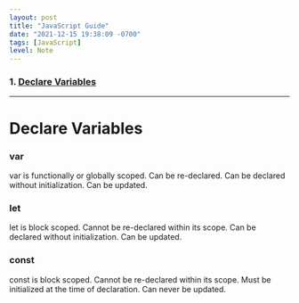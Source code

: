 ```yaml
---
layout: post
title: "JavaScript Guide"
date: "2021-12-15 19:38:09 -0700"
tags: [JavaScript]
level: Note
---
```


### 1. [Declare Variables](#decleare)


---

# Declare Variables

### var

var is functionally or globally scoped. Can be re-declared. Can be declared without initialization. Can be updated.

### let

let is block scoped. Cannot be re-declared within its scope. Can be declared without initialization. Can be updated.

### const

const is block scoped. Cannot be re-declared within its scope. Must be initialized at the time of declaration. Can never be updated.

